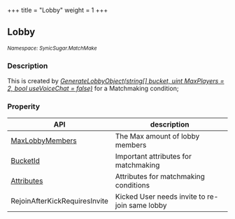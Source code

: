 +++
title = "Lobby"
weight = 1
+++

## Lobby
<small>*Namespace: SynicSugar.MatchMake*</small>

### Description
This is created by *[GenerateLobbyObject(string[] bucket, uint MaxPlayers = 2, bool useVoiceChat = false)](../../SynicSugar.MatchMake/MatchMakeManager/generatelobbyobject)* for a Matchmaking condition;


### Properity
| API | description |
|---|---|
| [MaxLobbyMembers](../Lobby/maxlobbymembers)  | The Max amount of lobby members |
| [BucketId](../Lobby/bucketid) | Important attributes for matchmaking |
| [Attributes](../Lobby/attributes) | Attributes for matchmaking conditions |
| RejoinAfterKickRequiresInvite | Kicked User needs invite to re-join same lobby |